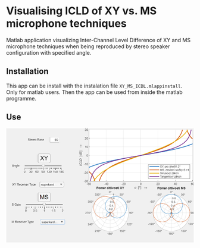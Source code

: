 # Visualising ICLD of XY vs. MS microphone techniques 
Matlab application visualizing Inter-Channel Level Difference of XY and MS microphone techniques when being reproduced by stereo speaker configuration with specified angle.

## Installation

This app can be install with the instalation file `XY_MS_ICDL.mlappinstall`. Only for matlab users.
Then the app can be used from inside the matlab programme.

## Use

![Screenshot of the application window with the initial state.](/assets/images/initial_state.png)